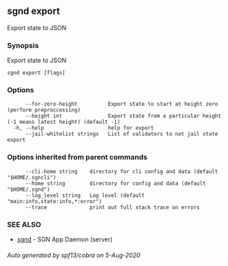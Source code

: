 ## sgnd export

Export state to JSON

### Synopsis

Export state to JSON

```
sgnd export [flags]
```

### Options

```
      --for-zero-height          Export state to start at height zero (perform preproccessing)
      --height int               Export state from a particular height (-1 means latest height) (default -1)
  -h, --help                     help for export
      --jail-whitelist strings   List of validators to not jail state export
```

### Options inherited from parent commands

```
      --cli-home string    directory for cli config and data (default "$HOME/.sgncli")
      --home string        directory for config and data (default "$HOME/.sgnd")
      --log_level string   Log level (default "main:info,state:info,*:error")
      --trace              print out full stack trace on errors
```

### SEE ALSO

* [sgnd](sgnd.md)	 - SGN App Daemon (server)

###### Auto generated by spf13/cobra on 5-Aug-2020
